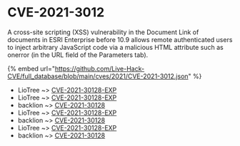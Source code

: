 # CVE-2021-3012

A cross-site scripting (XSS) vulnerability in the Document Link of documents in ESRI Enterprise before 10.9 allows remote authenticated users to inject arbitrary JavaScript code via a malicious HTML attribute such as onerror (in the URL field of the Parameters tab).

{% embed url="https://github.com/Live-Hack-CVE/full_database/blob/main/cves/2021/CVE-2021-3012.json" %}


* LioTree ~> [CVE-2021-30128-EXP](https://www.alice-snow.ru/2021/database/cve-2021-3012/cve-2021-30128-exp-liotree)
* LioTree ~> [CVE-2021-30128-EXP](https://www.alice-snow.ru/2021/database/cve-2021-3012/cve-2021-30128-exp-liotree)
* backlion ~> [CVE-2021-30128](https://www.alice-snow.ru/2021/database/cve-2021-3012/cve-2021-30128-backlion)
* LioTree ~> [CVE-2021-30128-EXP](https://www.alice-snow.ru/2021/database/cve-2021-3012/cve-2021-30128-exp-liotree)
* backlion ~> [CVE-2021-30128](https://www.alice-snow.ru/2021/database/cve-2021-3012/cve-2021-30128-backlion)
* LioTree ~> [CVE-2021-30128-EXP](https://www.alice-snow.ru/2021/database/cve-2021-3012/cve-2021-30128-exp-liotree)
* backlion ~> [CVE-2021-30128](https://www.alice-snow.ru/2021/database/cve-2021-3012/cve-2021-30128-backlion)